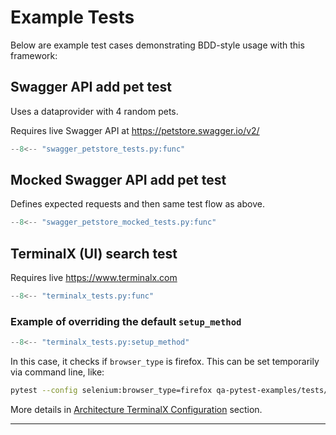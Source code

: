 # Example Tests

Below are example test cases demonstrating BDD-style usage with this framework:

## Swagger API add pet test

Uses a dataprovider with 4 random pets.

Requires live Swagger API at <https://petstore.swagger.io/v2/>
```python
--8<-- "swagger_petstore_tests.py:func"
```

## Mocked Swagger API add pet test

Defines expected requests and then same test flow as above.
```python
--8<-- "swagger_petstore_mocked_tests.py:func"
```

## TerminalX (UI) search test

Requires live <https://www.terminalx.com>
```python
--8<-- "terminalx_tests.py:func"
```

### Example of overriding the default `setup_method`
```python
--8<-- "terminalx_tests.py:setup_method"
```
In this case, it checks if `browser_type` is firefox. This can be set
temporarily via command line, like:
```bash
pytest --config selenium:browser_type=firefox qa-pytest-examples/tests/terminalx_tests.py::TerminalXTests
```

More details in [Architecture TerminalX Configuration](architecture.md#the-configuration) section.

---
